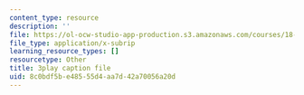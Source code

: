 ```yaml
---
content_type: resource
description: ''
file: https://ol-ocw-studio-app-production.s3.amazonaws.com/courses/18-06sc-linear-algebra-fall-2011/8c0bdf5be48555d4aa7d42a70056a20d_h9aDgvW59TU.vtt
file_type: application/x-subrip
learning_resource_types: []
resourcetype: Other
title: 3play caption file
uid: 8c0bdf5b-e485-55d4-aa7d-42a70056a20d
---
```

